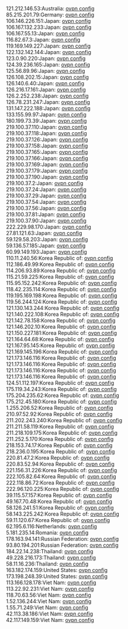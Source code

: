 121.212.146.53:Australia: [ovpn config](vpn/121_212_146_53.ovpn)  
85.215.201.79:Germany: [ovpn config](vpn/85_215_201_79.ovpn)  
106.146.226.151:Japan: [ovpn config](vpn/106_146_226_151.ovpn)  
106.167.132.233:Japan: [ovpn config](vpn/106_167_132_233.ovpn)  
106.167.55.13:Japan: [ovpn config](vpn/106_167_55_13.ovpn)  
116.82.67.3:Japan: [ovpn config](vpn/116_82_67_3.ovpn)  
119.169.149.227:Japan: [ovpn config](vpn/119_169_149_227.ovpn)  
122.132.142.144:Japan: [ovpn config](vpn/122_132_142_144.ovpn)  
123.0.90.220:Japan: [ovpn config](vpn/123_0_90_220.ovpn)  
124.39.236.165:Japan: [ovpn config](vpn/124_39_236_165.ovpn)  
125.56.89.96:Japan: [ovpn config](vpn/125_56_89_96.ovpn)  
126.108.202.15:Japan: [ovpn config](vpn/126_108_202_15.ovpn)  
126.140.6.40:Japan: [ovpn config](vpn/126_140_6_40.ovpn)  
126.216.17.161:Japan: [ovpn config](vpn/126_216_17_161.ovpn)  
126.2.252.238:Japan: [ovpn config](vpn/126_2_252_238.ovpn)  
126.78.231.247:Japan: [ovpn config](vpn/126_78_231_247.ovpn)  
131.147.222.188:Japan: [ovpn config](vpn/131_147_222_188.ovpn)  
133.155.99.97:Japan: [ovpn config](vpn/133_155_99_97.ovpn)  
180.199.73.39:Japan: [ovpn config](vpn/180_199_73_39.ovpn)  
219.100.37.110:Japan: [ovpn config](vpn/219_100_37_110.ovpn)  
219.100.37.118:Japan: [ovpn config](vpn/219_100_37_118.ovpn)  
219.100.37.126:Japan: [ovpn config](vpn/219_100_37_126.ovpn)  
219.100.37.158:Japan: [ovpn config](vpn/219_100_37_158.ovpn)  
219.100.37.165:Japan: [ovpn config](vpn/219_100_37_165.ovpn)  
219.100.37.166:Japan: [ovpn config](vpn/219_100_37_166.ovpn)  
219.100.37.169:Japan: [ovpn config](vpn/219_100_37_169.ovpn)  
219.100.37.179:Japan: [ovpn config](vpn/219_100_37_179.ovpn)  
219.100.37.190:Japan: [ovpn config](vpn/219_100_37_190.ovpn)  
219.100.37.2:Japan: [ovpn config](vpn/219_100_37_2.ovpn)  
219.100.37.24:Japan: [ovpn config](vpn/219_100_37_24.ovpn)  
219.100.37.29:Japan: [ovpn config](vpn/219_100_37_29.ovpn)  
219.100.37.54:Japan: [ovpn config](vpn/219_100_37_54.ovpn)  
219.100.37.56:Japan: [ovpn config](vpn/219_100_37_56.ovpn)  
219.100.37.81:Japan: [ovpn config](vpn/219_100_37_81.ovpn)  
219.100.37.90:Japan: [ovpn config](vpn/219_100_37_90.ovpn)  
222.229.98.170:Japan: [ovpn config](vpn/222_229_98_170.ovpn)  
27.81.121.63:Japan: [ovpn config](vpn/27_81_121_63.ovpn)  
59.129.58.203:Japan: [ovpn config](vpn/59_129_58_203.ovpn)  
59.136.57.185:Japan: [ovpn config](vpn/59_136_57_185.ovpn)  
60.99.149.193:Japan: [ovpn config](vpn/60_99_149_193.ovpn)  
110.11.240.56:Korea Republic of: [ovpn config](vpn/110_11_240_56.ovpn)  
112.186.49.99:Korea Republic of: [ovpn config](vpn/112_186_49_99.ovpn)  
114.206.93.89:Korea Republic of: [ovpn config](vpn/114_206_93_89.ovpn)  
115.21.59.225:Korea Republic of: [ovpn config](vpn/115_21_59_225.ovpn)  
115.95.152.242:Korea Republic of: [ovpn config](vpn/115_95_152_242.ovpn)  
118.42.235.114:Korea Republic of: [ovpn config](vpn/118_42_235_114.ovpn)  
119.195.169.198:Korea Republic of: [ovpn config](vpn/119_195_169_198.ovpn)  
119.56.244.124:Korea Republic of: [ovpn config](vpn/119_56_244_124.ovpn)  
121.130.143.244:Korea Republic of: [ovpn config](vpn/121_130_143_244.ovpn)  
121.140.222.108:Korea Republic of: [ovpn config](vpn/121_140_222_108.ovpn)  
121.142.78.158:Korea Republic of: [ovpn config](vpn/121_142_78_158.ovpn)  
121.146.202.10:Korea Republic of: [ovpn config](vpn/121_146_202_10.ovpn)  
121.150.227.181:Korea Republic of: [ovpn config](vpn/121_150_227_181.ovpn)  
121.164.64.68:Korea Republic of: [ovpn config](vpn/121_164_64_68.ovpn)  
121.167.95.145:Korea Republic of: [ovpn config](vpn/121_167_95_145.ovpn)  
121.169.145.196:Korea Republic of: [ovpn config](vpn/121_169_145_196.ovpn)  
121.173.146.116:Korea Republic of: [ovpn config](vpn/121_173_146_116.ovpn)  
121.173.146.116:Korea Republic of: [ovpn config](vpn/121_173_146_116.ovpn)  
121.173.146.116:Korea Republic of: [ovpn config](vpn/121_173_146_116.ovpn)  
121.173.146.116:Korea Republic of: [ovpn config](vpn/121_173_146_116.ovpn)  
124.51.112.197:Korea Republic of: [ovpn config](vpn/124_51_112_197.ovpn)  
175.119.34.243:Korea Republic of: [ovpn config](vpn/175_119_34_243.ovpn)  
175.204.235.62:Korea Republic of: [ovpn config](vpn/175_204_235_62.ovpn)  
175.212.45.180:Korea Republic of: [ovpn config](vpn/175_212_45_180.ovpn)  
1.255.206.52:Korea Republic of: [ovpn config](vpn/1_255_206_52.ovpn)  
210.97.52.92:Korea Republic of: [ovpn config](vpn/210_97_52_92.ovpn)  
211.202.243.240:Korea Republic of: [ovpn config](vpn/211_202_243_240.ovpn)  
211.211.58.119:Korea Republic of: [ovpn config](vpn/211_211_58_119.ovpn)  
211.218.109.175:Korea Republic of: [ovpn config](vpn/211_218_109_175.ovpn)  
211.252.5.170:Korea Republic of: [ovpn config](vpn/211_252_5_170.ovpn)  
218.153.74.17:Korea Republic of: [ovpn config](vpn/218_153_74_17.ovpn)  
218.236.0.195:Korea Republic of: [ovpn config](vpn/218_236_0_195.ovpn)  
220.81.47.2:Korea Republic of: [ovpn config](vpn/220_81_47_2.ovpn)  
220.83.52.94:Korea Republic of: [ovpn config](vpn/220_83_52_94.ovpn)  
221.156.31.226:Korea Republic of: [ovpn config](vpn/221_156_31_226.ovpn)  
222.105.82.64:Korea Republic of: [ovpn config](vpn/222_105_82_64.ovpn)  
222.118.86.72:Korea Republic of: [ovpn config](vpn/222_118_86_72.ovpn)  
222.96.120.225:Korea Republic of: [ovpn config](vpn/222_96_120_225.ovpn)  
39.115.57.157:Korea Republic of: [ovpn config](vpn/39_115_57_157.ovpn)  
49.167.70.48:Korea Republic of: [ovpn config](vpn/49_167_70_48.ovpn)  
58.126.241.51:Korea Republic of: [ovpn config](vpn/58_126_241_51.ovpn)  
58.143.225.242:Korea Republic of: [ovpn config](vpn/58_143_225_242.ovpn)  
59.11.120.67:Korea Republic of: [ovpn config](vpn/59_11_120_67.ovpn)  
62.195.6.116:Netherlands: [ovpn config](vpn/62_195_6_116.ovpn)  
5.181.235.14:Romania: [ovpn config](vpn/5_181_235_14.ovpn)  
178.163.94.141:Russian Federation: [ovpn config](vpn/178_163_94_141.ovpn)  
93.80.194.201:Russian Federation: [ovpn config](vpn/93_80_194_201.ovpn)  
184.22.14.238:Thailand: [ovpn config](vpn/184_22_14_238.ovpn)  
49.228.216.173:Thailand: [ovpn config](vpn/49_228_216_173.ovpn)  
58.11.16.236:Thailand: [ovpn config](vpn/58_11_16_236.ovpn)  
163.182.174.159:United States: [ovpn config](vpn/163_182_174_159.ovpn)  
173.198.248.39:United States: [ovpn config](vpn/173_198_248_39.ovpn)  
113.166.128.178:Viet Nam: [ovpn config](vpn/113_166_128_178.ovpn)  
113.22.92.231:Viet Nam: [ovpn config](vpn/113_22_92_231.ovpn)  
118.70.63.56:Viet Nam: [ovpn config](vpn/118_70_63_56.ovpn)  
1.52.136.244:Viet Nam: [ovpn config](vpn/1_52_136_244.ovpn)  
1.55.71.249:Viet Nam: [ovpn config](vpn/1_55_71_249.ovpn)  
42.113.38.186:Viet Nam: [ovpn config](vpn/42_113_38_186.ovpn)  
42.117.149.159:Viet Nam: [ovpn config](vpn/42_117_149_159.ovpn)  
